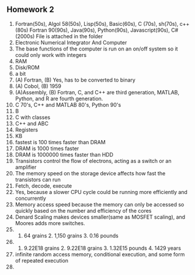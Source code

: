 ## **Homework 2**
1. Fortran(50s), Algol 58(50s), Lisp(50s), Basic(60s), C (70s), sh(70s), c++(80s) Fortran 90(90s), Java(90s), Python(90s), Javascript(90s), C#(2000s)  File is attached in the folder
2. Electronic Numerical Integrator And Computer  
3. The base functions of the computer is run on an on/off system so it could only work with integers  
4. RAM  
5. Disk/ROM  
6. a bit  
7. (A) Fortran, (B) Yes, has to be converted to binary   
8. (A) Cobol, (B) 1959   
9. (A)Assembly, (B) Fortran, C, and C++ are third generation, MATLAB, Python, and R are fourth generation.  
10. C 70's, C++ and MATLAB 80's, Python 90's  
11. B  
12. C with classes  
13. C++ and ABC  
14. Registers  
15. KB  
16. fastest is 100 times faster than DRAM  
17. DRAM is 1000 times faster  
18. DRAM is 1000000 times faster than HDD  
19. Transistors control the flow of electrons, acting as a switch or an amplifier  
20. The memory speed on the storage device affects how fast the transistors can run  
21. Fetch, decode, execute  
22. Yes, because a slower CPU cycle could be running more efficiently and concurrently  
23. Memory access speed because the memory can only be accessed so quickly based on the number and efficiency of the cores  
24. Denard Scaling makes devices smaller(same as MOSFET scaling), and Moores adds more switches.  
25. 1. 64 grains 2. 1,150 grains 3. 0.16 pounds  
26. 1. 9.22E18 grains 2. 9.22E18 grains 3. 1.32E15 pounds 4. 1429 years
27.  infinite random access memory, conditional execution, and some form of repeated execution  
28.
